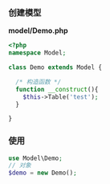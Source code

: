 ### 创建模型
**model/Demo.php**
```php
<?php
namespace Model;

class Demo extends Model {

  /* 构造函数 */
  function __construct(){
    $this->Table('test');
  }

}
```

### 使用
```php
use Model\Demo;
// 对象
$demo = new Demo();
```
